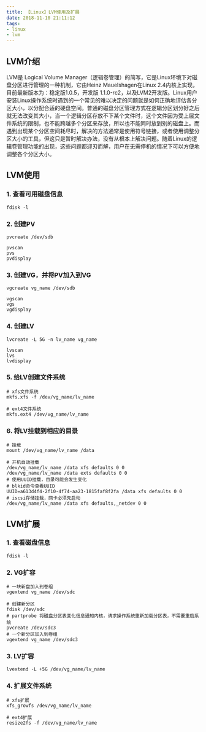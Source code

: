 ```yaml
---
title: 【Linux】LVM使用及扩展
date: 2018-11-10 21:11:12
tags: 
- linux
- lvm
---
```


## LVM介绍

LVM是 Logical Volume Manager（逻辑卷管理）的简写，它是Linux环境下对磁盘分区进行管理的一种机制，它由Heinz Mauelshagen在Linux 2.4内核上实现，目前最新版本为：稳定版1.0.5，开发版 1.1.0-rc2，以及LVM2开发版。Linux用户安装Linux操作系统时遇到的一个常见的难以决定的问题就是如何正确地评估各分区大小，以分配合适的硬盘空间。普通的磁盘分区管理方式在逻辑分区划分好之后就无法改变其大小，当一个逻辑分区存放不下某个文件时，这个文件因为受上层文件系统的限制，也不能跨越多个分区来存放，所以也不能同时放到别的磁盘上。而遇到出现某个分区空间耗尽时，解决的方法通常是使用符号链接，或者使用调整分区大小的工具，但这只是暂时解决办法，没有从根本上解决问题。随着Linux的逻辑卷管理功能的出现，这些问题都迎刃而解，用户在无需停机的情况下可以方便地调整各个分区大小。



## LVM使用

### 1. 查看可用磁盘信息

```shell
fdisk -l
```

### 2. 创建PV

```shell
pvcreate /dev/sdb

pvscan
pvs
pvdisplay
```

### 3. 创建VG，并将PV加入到VG

```shell
vgcreate vg_name /dev/sdb

vgscan
vgs
vgdisplay
```

### 4. 创建LV

```shell
lvcreate -L 5G -n lv_name vg_name

lvscan
lvs
lvdisplay
```

### 5. 给LV创建文件系统

```shell
# xfs文件系统
mkfs.xfs -f /dev/vg_name/lv_name

# ext4文件系统
mkfs.ext4 /dev/vg_name/lv_name
```

### 6. 将LV挂载到相应的目录

```shell
# 挂载
mount /dev/vg_name/lv_name /data

# 开机自动挂载
/dev/vg_name/lv_name /data xfs defaults 0 0
/dev/vg_name/lv_name /data exts defaults 0 0
# 使用UUID挂载，目录可能会发生变化
# blkid命令查看UUID
UUID=a613d4f4-2f10-4f74-aa23-1815faf8f2fa /data xfs defaults 0 0
# iscsi存储挂载，网卡必须先启动
/dev/vg_name/lv_name /data xfs defaults,_netdev 0 0

```



## LVM扩展

### 1. 查看磁盘信息

```shell
fdisk -l
```

### 2. VG扩容

```shell
# 一块新盘加入到卷组
vgextend vg_name /dev/sdc

# 创建新分区
fdisk /dev/sdc
# partprobe 将磁盘分区表变化信息通知内核，请求操作系统重新加载分区表，不需要重启系统
pvcreate /dev/sdc3
# 一个新分区加入到卷组
vgextend vg_name /dev/sdc3

```

### 3. LV扩容

```
lvextend -L +5G /dev/vg_name/lv_name
```

### 4. 扩展文件系统

```shell
# xfs扩展
xfs_growfs /dev/vg_name/lv_name

# ext4扩展
resize2fs -f /dev/vg_name/lv_name
```

